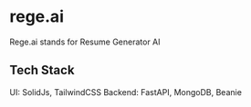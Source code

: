 # rege.ai

Rege.ai stands for Resume Generator AI

## Tech Stack

UI: SolidJs, TailwindCSS
Backend: FastAPI, MongoDB, Beanie
